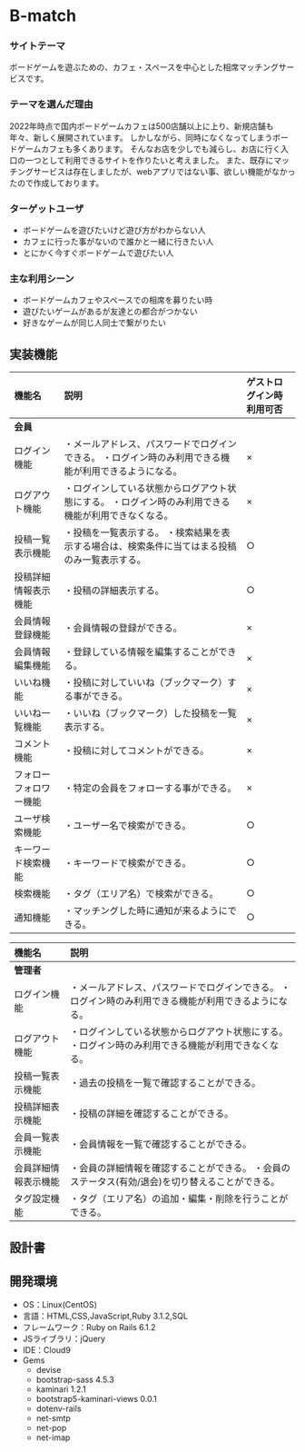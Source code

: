# B-match

### サイトテーマ
ボードゲームを遊ぶための、カフェ・スペースを中心とした相席マッチングサービスです。

### テーマを選んだ理由
2022年時点で国内ボードゲームカフェは500店舗以上に上り、新規店舗も年々、新しく展開されています。
しかしながら、同時になくなってしまうボードゲームカフェも多くあります。
そんなお店を少しでも減らし、お店に行く入口の一つとして利用できるサイトを作りたいと考えました。
また、既存にマッチングサービスは存在しましたが、webアプリではない事、欲しい機能がなかったので作成しております。

### ターゲットユーザ
- ボードゲームを遊びたいけど遊び方がわからない人
- カフェに行った事がないので誰かと一緒に行きたい人
- とにかく今すぐボードゲームで遊びたい人

### 主な利用シーン
- ボードゲームカフェやスペースでの相席を募りたい時
- 遊びたいゲームがあるが友達との都合がつかない
- 好きなゲームが同じ人同士で繋がりたい


## 実装機能

| 機能名 | 説明 | ゲストログイン時利用可否 |
|:---|:---|:---|
| **会員** |||
| ログイン機能 | ・メールアドレス、パスワードでログインできる。 ・ログイン時のみ利用できる機能が利用できるようになる。|×|
| ログアウト機能 | ・ログインしている状態からログアウト状態にする。 ・ログイン時のみ利用できる機能が利用できなくなる。|×|
| 投稿一覧表示機能 | ・投稿を一覧表示する。 ・検索結果を表示する場合は、検索条件に当てはまる投稿のみ一覧表示する。|○|
| 投稿詳細情報表示機能 | ・投稿の詳細表示する。|○|
| 会員情報登録機能 | ・会員情報の登録ができる。 |×|
| 会員情報編集機能 | ・登録している情報を編集することができる。|×|
| いいね機能 | ・投稿に対していいね（ブックマーク）する事ができる。 |×|
| いいね一覧機能 | ・いいね（ブックマーク）した投稿を一覧表示する。 |×|
| コメント機能 | ・投稿に対してコメントができる。|×|
| フォローフォロワー機能 | ・特定の会員をフォローする事ができる。 |×|
| ユーザ検索機能 | ・ユーザー名で検索ができる。 |○|
| キーワード検索機能 | ・キーワードで検索ができる。 |○|
| 検索機能 | ・タグ（エリア名）で検索ができる。 |○|
| 通知機能 | ・マッチングした時に通知が来るようにできる。 |○|


| 機能名 | 説明 |
|:---|:---|
| **管理者** ||
| ログイン機能| ・メールアドレス、パスワードでログインできる。 ・ログイン時のみ利用できる機能が利用できるようになる。|
| ログアウト機能| ・ログインしている状態からログアウト状態にする。 ・ログイン時のみ利用できる機能が利用できなくなる。|
| 投稿一覧表示機能| ・過去の投稿を一覧で確認することができる。|
| 投稿詳細表示機能| ・投稿の詳細を確認することができる。|
| 会員一覧表示機能| ・会員情報を一覧で確認することができる。|
| 会員詳細情報表示機能| ・会員の詳細情報を確認することができる。 ・会員のステータス(有効/退会)を切り替えることができる。|
| タグ設定機能| ・タグ（エリア名）の追加・編集・削除を行うことができる。|


## 設計書


## 開発環境
- OS：Linux(CentOS)
- 言語：HTML,CSS,JavaScript,Ruby 3.1.2,SQL
- フレームワーク：Ruby on Rails 6.1.2
- JSライブラリ：jQuery
- IDE：Cloud9
- Gems
  - devise
  - bootstrap-sass 4.5.3
  - kaminari 1.2.1
  - bootstrap5-kaminari-views 0.0.1
  - dotenv-rails
  - net-smtp
  - net-pop
  - net-imap
